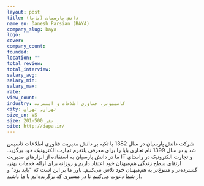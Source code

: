 ```yaml
---
layout: post
title: دانش پارسیان (بایا)
name_en: Danesh Parsian (BAYA)
company_slug: baya
logo: 
cover: 
company_count:
founded:
location: ""
total_review: 
total_interview: 
salary_avg: 
salary_min: 
salary_max: 
rate: 
view_count: 
industry: کامپیوتر، فناوری اطلاعات و اینترنت
city: تهران, تهران
size_en: VS
size: 201-500 نفر
site: http://dapa.ir/
---
```


شرکت دانش پارسیان در سال 1382 با تكيه بر دانش مدیریت فناوری اطلاعات تاسیس شد و در سال 1399 نام تجاری بایا را برای معرفی پلتفرم تجارت الکترونیک خود برگزيد. ما در دانش پارسیان به استفاده از ابزارهای مديريت IT و تجارت الکترونیک در راستای ارتقای سطح زندگی هم‌میهنان خود اعتقاد داریم و روزانه برای ارائه خدمات بهتر، گسترده‌تر و متنوع‌تر به هم‌ميهنان خود تلاش می‌کنیم. باور ما بر اين است كه "باید بود" و از شما دعوت می‌کنیم تا در مسيری كه برگزيده‌ايم با ما باشید.
